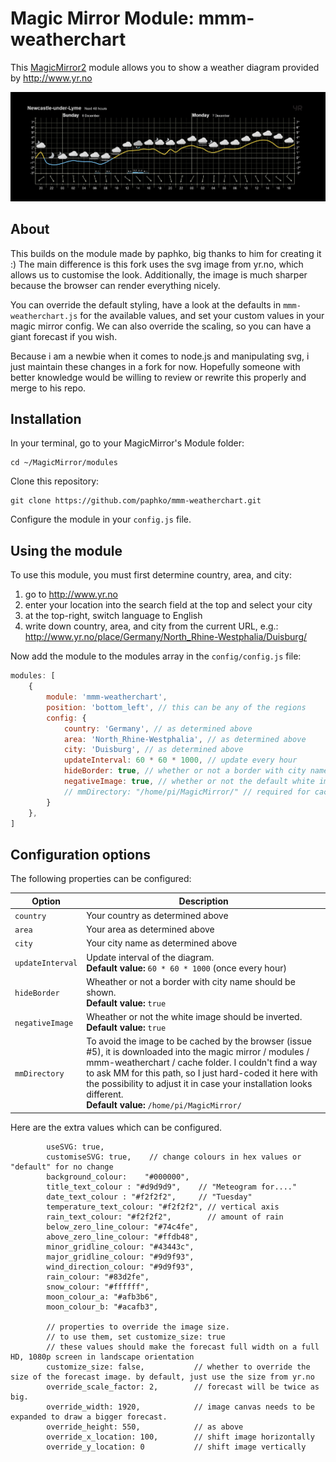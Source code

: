 # Magic Mirror Module: mmm-weatherchart
This [MagicMirror2](https://github.com/MichMich/MagicMirror) module allows you to show a weather diagram provided by http://www.yr.no

![Screenshot](Screenshot.png "Screenshot")


## About

This builds on the module made by paphko, big thanks to him for creating it :)
The main difference is this fork uses the svg image from yr.no, which allows us to customise the look. Additionally, the image is much sharper because the browser can render everything nicely.

You can override the default styling, have a look at the defaults in `mmm-weatherchart.js` for the available values, and set your custom values in your magic mirror config.
We can also override the scaling, so you can have a giant forecast if you wish.


Because i am a newbie when it comes to node.js and manipulating svg, i just maintain these changes in a fork for now.
Hopefully someone with better knowledge would be willing to review or rewrite this properly and merge to his repo.

## Installation

In your terminal, go to your MagicMirror's Module folder:
````
cd ~/MagicMirror/modules
````

Clone this repository:
````
git clone https://github.com/paphko/mmm-weatherchart.git
````

Configure the module in your `config.js` file.

## Using the module

To use this module, you must first determine country, area, and city:

1. go to http://www.yr.no
2. enter your location into the search field at the top and select your city
3. at the top-right, switch language to English
4. write down country, area, and city from the current URL, e.g.: http://www.yr.no/place/Germany/North_Rhine-Westphalia/Duisburg/

Now add the module to the modules array in the `config/config.js` file:
````javascript
modules: [
    {
        module: 'mmm-weatherchart',
        position: 'bottom_left', // this can be any of the regions
        config: {
            country: 'Germany', // as determined above
            area: 'North_Rhine-Westphalia', // as determined above
            city: 'Duisburg', // as determined above
            updateInterval: 60 * 60 * 1000, // update every hour
            hideBorder: true, // whether or not a border with city name should be shown
            negativeImage: true, // whether or not the default white image should be inverted
            // mmDirectory: "/home/pi/MagicMirror/" // required for caching; adjust if it differs
        }
    },
]
````

## Configuration options

The following properties can be configured:


<table width="100%">
    <!-- why, markdown... -->
    <thead>
        <tr>
            <th>Option</th>
            <th width="100%">Description</th>
        </tr>
    <thead>
    <tbody>
        <tr>
            <td><code>country</code></td>
            <td>Your country as determined above</td>
        </tr>
        <tr>
            <td><code>area</code></td>
            <td>Your area as determined above</td>
        </tr>
        <tr>
            <td><code>city</code></td>
            <td>Your city name as determined above</td>
        </tr>
        <tr>
            <td><code>updateInterval</code></td>
            <td>Update interval of the diagram.
                <br><b>Default value:</b> <code>60 * 60 * 1000</code> (once every hour)
            </td>
        </tr>
        <tr>
            <td><code>hideBorder</code></td>
            <td>Wheather or not a border with city name should be shown.
                <br><b>Default value:</b> <code>true</code>
            </td>
        </tr>
        <tr>
            <td><code>negativeImage</code></td>
            <td>Wheather or not the white image should be inverted.
                <br><b>Default value:</b> <code>true</code>
            </td>
        </tr>
        <tr>
            <td><code>mmDirectory</code></td>
            <td>To avoid the image to be cached by the browser (issue #5), it is downloaded into the magic mirror / modules / mmm-weatherchart / cache folder.
                I couldn't find a way to ask MM for this path, so I just hard-coded it here with the possibility to adjust it in case your installation looks different.
                <br><b>Default value:</b> <code>/home/pi/MagicMirror/</code>
            </td>
        </tr>
    </tbody>
</table>



Here are the extra values which can be configured.
```
        useSVG: true,
        customiseSVG: true,    // change colours in hex values or "default" for no change
        background_colour:    "#000000",
        title_text_colour : "#d9d9d9",    // "Meteogram for...."
        date_text_colour : "#f2f2f2",     // "Tuesday"
        temperature_text_colour: "#f2f2f2", // vertical axis
        rain_text_colour: "#f2f2f2",        // amount of rain 
        below_zero_line_colour: "#74c4fe", 
        above_zero_line_colour: "#ffdb48",    
        minor_gridline_colour: "#43443c",
        major_gridline_colour: "#9d9f93",
        wind_direction_colour: "#9d9f93",
        rain_colour: "#83d2fe",
        snow_colour: "#ffffff",   
        moon_colour_a: "#afb3b6", 
        moon_colour_b: "#acafb3",

        // properties to override the image size. 
        // to use them, set customize_size: true
        // these values should make the forecast full width on a full HD, 1080p screen in landscape orientation
        customize_size: false,           // whether to override the size of the forecast image. by default, just use the size from yr.no
        override_scale_factor: 2,        // forecast will be twice as big. 
        override_width: 1920,            // image canvas needs to be expanded to draw a bigger forecast.
        override_height: 550,            // as above
        override_x_location: 100,        // shift image horizontally
        override_y_location: 0           // shift image vertically
```